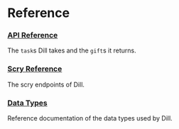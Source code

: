 # Reference

### [API Reference](/system/kernel/dill/reference/tasks)

The `task`s Dill takes and the `gift`s it returns.

### [Scry Reference](/system/kernel/dill/reference/scry)

The scry endpoints of Dill.

### [Data Types](/system/kernel/dill/reference/data-types)

Reference documentation of the data types used by Dill.
